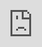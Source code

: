 <div><iframe style="position:absolute;width:100%;height:100%;left:0;top:0;" frameborder="0" sandbox="allow-popups allow-forms allow-scripts allow-same-origin" src="https://makecode.microbit.org/#sandbox:67520-75456-55013-12972"></iframe></div>


[Go to there if you can't see the editor](https://makecode.microbit.org/#sandbox:67520-75456-55013-12972)

